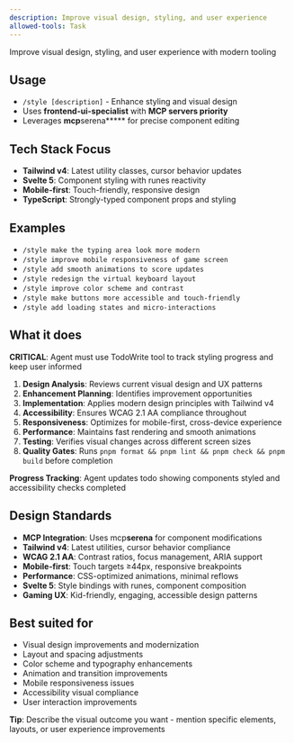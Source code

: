 ```yaml
---
description: Improve visual design, styling, and user experience
allowed-tools: Task
---
```


Improve visual design, styling, and user experience with modern tooling

## Usage

- `/style [description]` - Enhance styling and visual design
- Uses **frontend-ui-specialist** with **MCP servers priority**
- Leverages **mcp**serena**\*** for precise component editing

## Tech Stack Focus

- **Tailwind v4**: Latest utility classes, cursor behavior updates
- **Svelte 5**: Component styling with runes reactivity
- **Mobile-first**: Touch-friendly, responsive design
- **TypeScript**: Strongly-typed component props and styling

## Examples

- `/style make the typing area look more modern`
- `/style improve mobile responsiveness of game screen`
- `/style add smooth animations to score updates`
- `/style redesign the virtual keyboard layout`
- `/style improve color scheme and contrast`
- `/style make buttons more accessible and touch-friendly`
- `/style add loading states and micro-interactions`

## What it does

**CRITICAL**: Agent must use TodoWrite tool to track styling progress and keep user informed

1. **Design Analysis**: Reviews current visual design and UX patterns
2. **Enhancement Planning**: Identifies improvement opportunities
3. **Implementation**: Applies modern design principles with Tailwind v4
4. **Accessibility**: Ensures WCAG 2.1 AA compliance throughout
5. **Responsiveness**: Optimizes for mobile-first, cross-device experience
6. **Performance**: Maintains fast rendering and smooth animations
7. **Testing**: Verifies visual changes across different screen sizes
8. **Quality Gates**: Runs `pnpm format && pnpm lint && pnpm check && pnpm build` before completion

**Progress Tracking**: Agent updates todo showing components styled and accessibility checks completed

## Design Standards

- **MCP Integration**: Uses mcp**serena** for component modifications
- **Tailwind v4**: Latest utilities, cursor behavior compliance
- **WCAG 2.1 AA**: Contrast ratios, focus management, ARIA support
- **Mobile-first**: Touch targets ≥44px, responsive breakpoints
- **Performance**: CSS-optimized animations, minimal reflows
- **Svelte 5**: Style bindings with runes, component composition
- **Gaming UX**: Kid-friendly, engaging, accessible design patterns

## Best suited for

- Visual design improvements and modernization
- Layout and spacing adjustments
- Color scheme and typography enhancements
- Animation and transition improvements
- Mobile responsiveness issues
- Accessibility visual compliance
- User interaction improvements

**Tip**: Describe the visual outcome you want - mention specific elements, layouts, or user experience improvements
